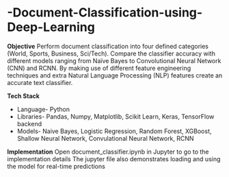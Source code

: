 # -Document-Classification-using-Deep-Learning

**Objective**
Perform document classification into four defined categories (World, Sports, Business, Sci/Tech). Compare the classifier accuracy with different models ranging from Naïve Bayes to Convolutional Neural Network (CNN) and RCNN. By making use of different feature engineering techniques and extra Natural Language Processing (NLP) features create an accurate text classifier.

**Tech Stack**
- Language- Python
- Libraries- Pandas, Numpy, Matplotlib, Scikit Learn, Keras, TensorFlow backend
- Models- Naive Bayes, Logistic Regression, Random Forest, XGBoost, Shallow Neural Network, Convulational Neural Network, RCNN

**Implementation**
Open document_classifier.ipynb in Jupyter to go to the implementation details
The jupyter file also demonstrates loading and using the model for real-time predictions
